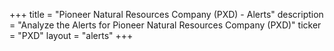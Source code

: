 +++
title = "Pioneer Natural Resources Company (PXD) - Alerts"
description = "Analyze the Alerts for Pioneer Natural Resources Company (PXD)"
ticker = "PXD"
layout = "alerts"
+++

